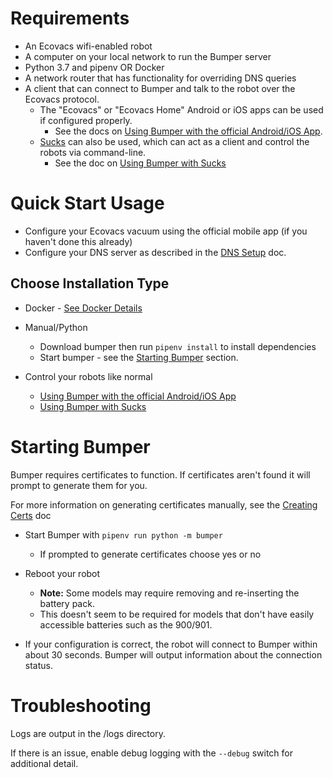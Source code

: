 # Requirements

- An Ecovacs wifi-enabled robot
- A computer on your local network to run the Bumper server
- Python 3.7 and pipenv OR Docker
- A network router that has functionality for overriding DNS queries
- A client that can connect to Bumper and talk to the robot over the Ecovacs protocol.
  - The "Ecovacs" or "Ecovacs Home" Android or iOS apps can be used if configured properly.
    - See the docs on [Using Bumper with the official Android/iOS App](Use_With_App.md).
  - [Sucks](https://github.com/wpietri/sucks) can also be used, which can act as a client and control the robots via command-line.
    - See the doc on [Using Bumper with Sucks](Use_With_Sucks.md)

# Quick Start Usage

- Configure your Ecovacs vacuum using the official mobile app (if you haven't done this already)
- Configure your DNS server as described in the [DNS Setup](DNS_Setup.md) doc.

## Choose Installation Type

- Docker - [See Docker Details](Docker.md)
- Manual/Python

  - Download bumper then run `pipenv install` to install dependencies
  - Start bumper - see the [Starting Bumper](#starting-bumper) section.

- Control your robots like normal
  - [Using Bumper with the official Android/iOS App](Use_With_App.md)
  - [Using Bumper with Sucks](Use_With_Sucks.md)

# Starting Bumper

Bumper requires certificates to function. If certificates aren't found it will prompt to generate them for you.

For more information on generating certificates manually, see the [Creating Certs](Create_Certs.md) doc

- Start Bumper with `pipenv run python -m bumper`

  - If prompted to generate certificates choose yes or no

- Reboot your robot
  - **Note:** Some models may require removing and re-inserting the battery pack.
  - This doesn't seem to be required for models that don't have easily accessible batteries such as the 900/901.
- If your configuration is correct, the robot will connect to Bumper within about 30 seconds. Bumper will output information about the connection status.

# Troubleshooting

Logs are output in the /logs directory.

If there is an issue, enable debug logging with the `--debug` switch for additional detail.
